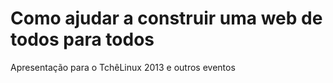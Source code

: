 Como ajudar a construir uma web de todos para todos
================

Apresentação para o TchêLinux 2013 e outros eventos
